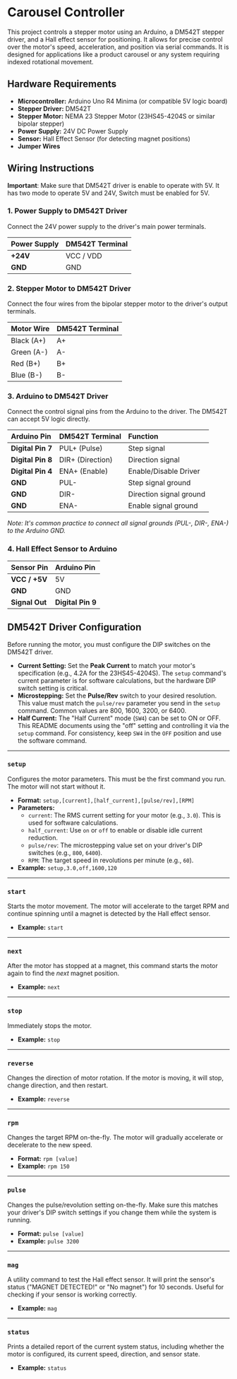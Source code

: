 # Carousel Controller

This project controls a stepper motor using an Arduino, a DM542T stepper driver, and a Hall effect sensor for positioning. It allows for precise control over the motor's speed, acceleration, and position via serial commands. It is designed for applications like a product carousel or any system requiring indexed rotational movement.

## Hardware Requirements

*   **Microcontroller:** Arduino Uno R4 Minima (or compatible 5V logic board)
*   **Stepper Driver:** DM542T
*   **Stepper Motor:** NEMA 23 Stepper Motor (23HS45-4204S or similar bipolar stepper)
*   **Power Supply:** 24V DC Power Supply
*   **Sensor:** Hall Effect Sensor (for detecting magnet positions)
*   **Jumper Wires**

## Wiring Instructions

**Important**: Make sure that DM542T driver is enable to operate with 5V. It has two mode to operate 5V and 24V, Switch must be enabled for 5V.

### 1. Power Supply to DM542T Driver

Connect the 24V power supply to the driver's main power terminals.

| Power Supply | DM542T Terminal |
| :--- | :--- |
| **+24V** | VCC / VDD |
| **GND**  | GND |

### 2. Stepper Motor to DM542T Driver

Connect the four wires from the bipolar stepper motor to the driver's output terminals.

| Motor Wire | DM542T Terminal |
| :--- | :--- |
| Black (A+) | A+ |
| Green (A-) | A- |
| Red (B+) | B+ |
| Blue (B-) | B- |

### 3. Arduino to DM542T Driver

Connect the control signal pins from the Arduino to the driver. The DM542T can accept 5V logic directly.

| Arduino Pin | DM542T Terminal | Function |
| :--- | :--- | :--- |
| **Digital Pin 7** | PUL+ (Pulse) | Step signal |
| **Digital Pin 8** | DIR+ (Direction) | Direction signal |
| **Digital Pin 4** | ENA+ (Enable) | Enable/Disable Driver |
| **GND** | PUL- | Step signal ground |
| **GND** | DIR- | Direction signal ground |
| **GND** | ENA- | Enable signal ground |

*Note: It's common practice to connect all signal grounds (PUL-, DIR-, ENA-) to the Arduino GND.*

### 4. Hall Effect Sensor to Arduino

| Sensor Pin | Arduino Pin |
| :--- | :--- |
| **VCC / +5V** | 5V |
| **GND** | GND |
| **Signal Out** | **Digital Pin 9** |

## DM542T Driver Configuration

Before running the motor, you must configure the DIP switches on the DM542T driver.

*   **Current Setting:** Set the **Peak Current** to match your motor's specification (e.g., 4.2A for the 23HS45-4204S). The `setup` command's current parameter is for software calculations, but the hardware DIP switch setting is critical.
*   **Microstepping:** Set the **Pulse/Rev** switch to your desired resolution. This value must match the `pulse/rev` parameter you send in the `setup` command. Common values are 800, 1600, 3200, or 6400.
*   **Half Current:** The "Half Current" mode (`SW4`) can be set to ON or OFF. This README documents using the "off" setting and controlling it via the `setup` command. For consistency, keep `SW4` in the `OFF` position and use the software command.

---

### `setup`
Configures the motor parameters. This must be the first command you run. The motor will not start without it.

*   **Format:** `setup,[current],[half_current],[pulse/rev],[RPM]`
*   **Parameters:**
    *   `current`: The RMS current setting for your motor (e.g., `3.0`). This is used for software calculations.
    *   `half_current`: Use `on` or `off` to enable or disable idle current reduction.
    *   `pulse/rev`: The microstepping value set on your driver's DIP switches (e.g., `800`, `6400`).
    *   `RPM`: The target speed in revolutions per minute (e.g., `60`).
*   **Example:** `setup,3.0,off,1600,120`

---

### `start`
Starts the motor movement. The motor will accelerate to the target RPM and continue spinning until a magnet is detected by the Hall effect sensor.

*   **Example:** `start`

---

### `next`
After the motor has stopped at a magnet, this command starts the motor again to find the *next* magnet position.

*   **Example:** `next`

---

### `stop`
Immediately stops the motor.

*   **Example:** `stop`

---

### `reverse`
Changes the direction of motor rotation. If the motor is moving, it will stop, change direction, and then restart.

*   **Example:** `reverse`

---

### `rpm`
Changes the target RPM on-the-fly. The motor will gradually accelerate or decelerate to the new speed.

*   **Format:** `rpm [value]`
*   **Example:** `rpm 150`

---

### `pulse`
Changes the pulse/revolution setting on-the-fly. Make sure this matches your driver's DIP switch settings if you change them while the system is running.

*   **Format:** `pulse [value]`
*   **Example:** `pulse 3200`

---

### `mag`
A utility command to test the Hall effect sensor. It will print the sensor's status ("MAGNET DETECTED!" or "No magnet") for 10 seconds. Useful for checking if your sensor is working correctly.

*   **Example:** `mag`

---

### `status`
Prints a detailed report of the current system status, including whether the motor is configured, its current speed, direction, and sensor state.

*   **Example:** `status`
